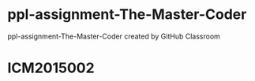 # ppl-assignment-The-Master-Coder
ppl-assignment-The-Master-Coder created by GitHub Classroom <br />
# **ICM2015002**
